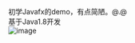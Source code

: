 初学Javafx的demo，有点简陋。@.@<br>
基于Java1.8开发<br>
![image](https://user-images.githubusercontent.com/37021853/224877875-5d2d441f-8853-4e88-adbe-214a1af50683.png)
